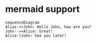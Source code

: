 # mermaid support

```mermaid
sequenceDiagram
Alias->>John: Hello John, how are you?
John-->>Alice: Great!
Alice-)John: See you later!
```
